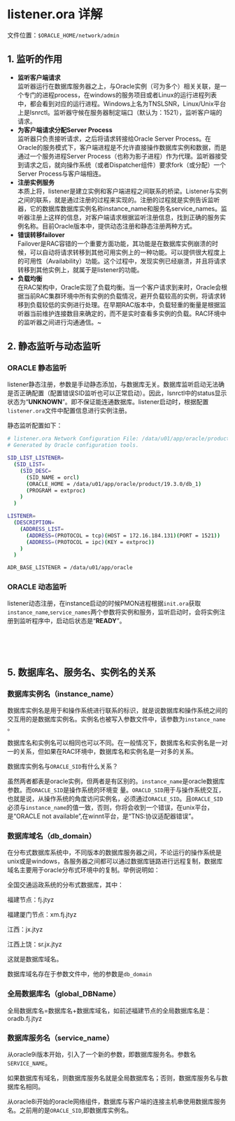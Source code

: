 # listener.ora 详解

文件位置：`$ORACLE_HOME/network/admin`​

## 1. **监听的作用**

* **监听客户端请求**  
  监听器运行在数据库服务器之上，与Oracle实例（可为多个）相关关联，是一个专门的进程process，在windows的服务项目或者Linux的运行进程列表中，都会看到对应的运行进程。Windows上名为TNSLSNR，Linux/Unix平台上是lsnrctl。监听器守候在服务器制定端口（默认为：1521），监听客户端的请求。
* **为客户端请求分配Server Process**  
  监听器只负责接听请求，之后将请求转接给Oracle Server  Process。在Oracle的服务模式下，客户端进程是不允许直接操作数据库实例和数据，而是通过一个服务进程Server  Process（也称为影子进程）作为代理。监听器接受到请求之后，就向操作系统（或者Dispatcher组件）要求fork（或分配）一个Server  Process与客户端相连。
* **注册实例服务**  
  本质上将，listener是建立实例和客户端进程之间联系的桥梁。Listener与实例之间的联系，就是通过注册的过程来实现的。注册的过程就是实例告诉监听器，它的数据库数据库实例名称instance_name和服务名service_names。监听器注册上这样的信息，对客户端请求根据监听注册信息，找到正确的服务实例名称。目前Oracle版本中，提供动态注册和静态注册两种方式。
* **错误转移failover**  
  Failover是RAC容错的一个重要方面功能，其功能是在数据库实例崩溃的时候，可以自动将请求转移到其他可用实例上的一种功能。可以提供很大程度上的可用性（Availability）功能。这个过程中，发现实例已经崩溃，并且将请求转移到其他实例上，就属于是listener的功能。
* **负载均衡**  
  在RAC架构中，Oracle实现了负载均衡。当一个客户请求到来时，Oracle会根据当前RAC集群环境中所有实例的负载情况，避开负载较高的实例，将请求转移到负载较低的实例进行处理。在早期RAC版本中，负载轻重的衡量是根据监听器当前维护连接数目来确定的，而不是实时查看多实例的负载。RAC环境中的监听器之间进行沟通通信。~

## 2. **静态监听与动态监听**

### ORACLE 静态监听

listener静态注册，参数是手动静态添加，与数据库无关。数据库监听启动无法确是否正确配置（配置错误SID监听也可以正常启动）。因此，lsnrctl中的status显示状态为“**UNKNOWN**”。即不保证能连通数据库。listener启动时，根据配置`listener.ora`​文件中配置信息进行实例注册。

静态监听配置如下：

```bash
# listener.ora Network Configuration File: /data/u01/app/oracle/product/19.3.0/db_1network/admin/listener.ora
# Generated by Oracle configuration tools.

SID_LIST_LISTENER=
  (SID_LIST=
    (SID_DESC=
      (SID_NAME = orcl)
      (ORACLE_HOME = /data/u01/app/oracle/product/19.3.0/db_1)
      (PROGRAM = extproc)
    )
  )

LISTENER=
  (DESCRIPTION=
    (ADDRESS_LIST=
      (ADDRESS=(PROTOCOL = tcp)(HOST = 172.16.184.131)(PORT = 1521))
      (ADDRESS=(PROTOCOL = ipc)(KEY = extproc))
    )
  )

ADR_BASE_LISTENER = /data/u01/app/oracle
```

### **ORACLE 动态监听**

 listener动态注册，在instance启动的时候PMON进程根据`init.ora`​获取`instance_name`​,`service_names`​两个参数将实例和服务，监听启动时，会将实例注册到监听程序中，启动后状态是“**READY**”。  

‍

‍

## 5. 数据库名、服务名、实例名的关系

### **数据库实例名（instance_name）**

数据库实例名是用于和操作系统进行联系的标识，就是说数据库和操作系统之间的交互用的是数据库实例名。实例名也被写入参数文件中，该参数为`instance_name`​。

数据库名和实例名可以相同也可以不同。在一般情况下，数据库名和实例名是一对一的关系，但如果在RAC环境中，数据库名和实例名是一对多的关系。

数据库实例名与`ORACLE_SID`​有什么关系？

虽然两者都表是oracle实例，但两者是有区别的。`instance_name`​是oracle数据库参数。而`ORACLE_SID`​是操作系统的环境变 量。`ORACLD_SID`​用于与操作系统交互，也就是说，从操作系统的角度访问实例名，必须通过`ORACLE_SID`​。且`ORACLE_SID`​必须与`instance_name`​的值一致，否则，你将会收到一个错误，在unix平台，是“ORACLE not available”,在winnt平台，是“TNS:协议适配器错误”。

### **数据库域名（db_domain）**

在分布式数据库系统中，不同版本的数据库服务器之间，不论运行的操作系统是unix或是windows，各服务器之间都可以通过数据库链路进行远程复制，数据库域名主要用于oracle分布式环境中的复制。举例说明如：

全国交通运政系统的分布式数据库，其中：

福建节点：fj.jtyz

福建厦门节点：xm.fj.jtyz

江西：jx.jtyz

江西上饶：sr.jx.jtyz

这就是数据库域名。

数据库域名存在于参数文件中，他的参数是`db_domain`​

### **全局数据库名（global_DBName）**

全局数据库名=数据库名+数据库域名，如前述福建节点的全局数据库名是：oradb.fj.jtyz

### **数据库服务名（service_name）**

从oracle9i版本开始，引入了一个新的参数，即数据库服务名。参数名`SERVICE_NAME`​。

如果数据库有域名，则数据库服务名就是全局数据库名；否则，数据库服务名与数据库名相同。

从oracle8i开始的oracle网络组件，数据库与客户端的连接主机串使用数据库服务名。之前用的是`ORACLE_SID`​,即数据库实例名。

‍
